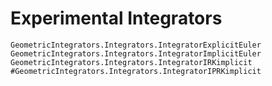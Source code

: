 
# Experimental Integrators

```@docs
GeometricIntegrators.Integrators.IntegratorExplicitEuler
GeometricIntegrators.Integrators.IntegratorImplicitEuler
GeometricIntegrators.Integrators.IntegratorIRKimplicit
#GeometricIntegrators.Integrators.IntegratorIPRKimplicit
```
